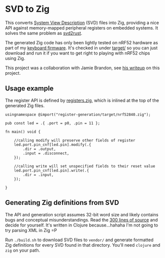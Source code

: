 # SVD to Zig

This converts [System View Description](https://www.keil.com/pack/doc/CMSIS/SVD/html/index.html) (SVD) files into Zig, providing a nice API against memory-mapped peripheral registers on embedded systems.
It solves the same problem as [svd2rust](https://github.com/rust-embedded/svd2rust).

The generated Zig code has only been lightly tested on nRF52 hardware as part of my [keyboard firmware](https://kevinlynagh.com/rust-zig/).
It's checked in under [target/](target/) so you can just download and run it if you want to get right to playing with nRF52 chips using Zig.

This project was a collaboration with Jamie Brandon, see [his writeup](https://scattered-thoughts.net/writing/mmio-in-zig) on this project.

## Usage example

The register API is defined by [registers.zig](registers.zig), which is inlined at the top of the generated Zig files.

```zig
usingnamespace @import("register-generation/target/nrf52840.zig");

pub const led = .{ .port = p0, .pin = 11 };

fn main() void {

    //calling modify will preserve other fields of register
    led.port.pin_cnf[led.pin].modify(.{
        .dir = .output,
        .input = .disconnect,
    });
    
    //calling write will set unspecified fields to their reset value
    led.port.pin_cnf[led.pin].write(.{
        .dir = .input,
    });
    
}
```


## Generating Zig definitions from SVD

The API and generation script assumes 32-bit word size and likely contains bugs and conceptual misunderstandings.
Read the [300 lines of source](generate_registers.clj) and decide for yourself.
It's written in Clojure because...hahaha I'm not going to try parsing XML in Zig =P

Run `./build.sh` to download SVD files to `vendor/` and generate formatted Zig definitions for every SVD found in that directory.
You'll need `clojure` and `zig` on your path.
